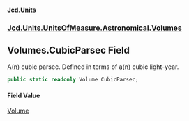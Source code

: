 #### [Jcd.Units](index.md 'index')
### [Jcd.Units.UnitsOfMeasure.Astronomical](Jcd.Units.UnitsOfMeasure.Astronomical.md 'Jcd.Units.UnitsOfMeasure.Astronomical').[Volumes](Volumes.md 'Jcd.Units.UnitsOfMeasure.Astronomical.Volumes')

## Volumes.CubicParsec Field

A(n) cubic parsec. Defined in terms of a(n) cubic light-year.

```csharp
public static readonly Volume CubicParsec;
```

#### Field Value
[Volume](Volume.md 'Jcd.Units.UnitTypes.Volume')